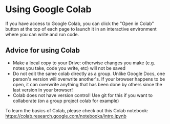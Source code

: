 # Using Google Colab 

If you have access to Google Colab, you can click the "Open in Colab" button at the top of each page to launch it in an interactive environment where you can write and run code.

## Advice for using Colab
*  Make a local copy to your Drive: otherwise changes you make (e.g. notes you take, code you write, etc) will not be saved
*  Do not edit the same colab directly as a group. Unlike Google Docs, one person's version will overwrite another's. If your browser happens to be open, it can overwrite anything that has been done by others since the last version in your browser!
*  Colab does not have version control! Use git for this if you want to collaborate (on a group project colab for example)

To learn the basics of Colab, please check out this Colab notebook: https://colab.research.google.com/notebooks/intro.ipynb

